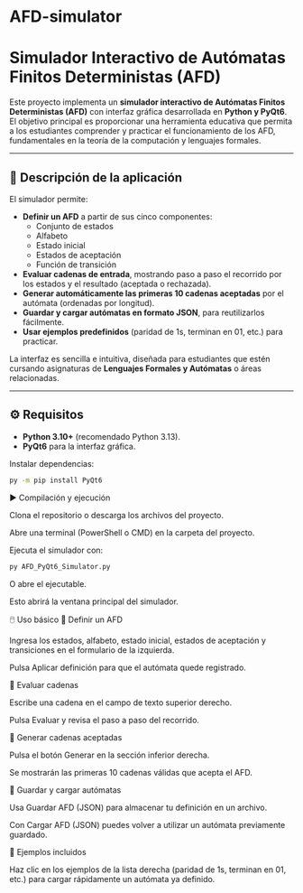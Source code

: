 # AFD-simulator
# Simulador Interactivo de Autómatas Finitos Deterministas (AFD)

Este proyecto implementa un **simulador interactivo de Autómatas Finitos Deterministas (AFD)** con interfaz gráfica desarrollada en **Python y PyQt6**.  
El objetivo principal es proporcionar una herramienta educativa que permita a los estudiantes comprender y practicar el funcionamiento de los AFD, fundamentales en la teoría de la computación y lenguajes formales.

---

## 📖 Descripción de la aplicación

El simulador permite:

- **Definir un AFD** a partir de sus cinco componentes:
  - Conjunto de estados
  - Alfabeto
  - Estado inicial
  - Estados de aceptación
  - Función de transición
- **Evaluar cadenas de entrada**, mostrando paso a paso el recorrido por los estados y el resultado (aceptada o rechazada).
- **Generar automáticamente las primeras 10 cadenas aceptadas** por el autómata (ordenadas por longitud).
- **Guardar y cargar autómatas en formato JSON**, para reutilizarlos fácilmente.
- **Usar ejemplos predefinidos** (paridad de 1s, terminan en 01, etc.) para practicar.

La interfaz es sencilla e intuitiva, diseñada para estudiantes que estén cursando asignaturas de **Lenguajes Formales y Autómatas** o áreas relacionadas.

---

## ⚙️ Requisitos

- **Python 3.10+** (recomendado Python 3.13).
- **PyQt6** para la interfaz gráfica.

Instalar dependencias:
```bash
py -m pip install PyQt6
```
▶️ Compilación y ejecución

Clona el repositorio o descarga los archivos del proyecto.

Abre una terminal (PowerShell o CMD) en la carpeta del proyecto.

Ejecuta el simulador con:
```bash
py AFD_PyQt6_Simulator.py
```
O abre el ejecutable.

Esto abrirá la ventana principal del simulador.

🖱️ Uso básico
🔹 Definir un AFD

Ingresa los estados, alfabeto, estado inicial, estados de aceptación y transiciones en el formulario de la izquierda.

Pulsa Aplicar definición para que el autómata quede registrado.

🔹 Evaluar cadenas

Escribe una cadena en el campo de texto superior derecho.

Pulsa Evaluar y revisa el paso a paso del recorrido.

🔹 Generar cadenas aceptadas

Pulsa el botón Generar en la sección inferior derecha.

Se mostrarán las primeras 10 cadenas válidas que acepta el AFD.

🔹 Guardar y cargar autómatas

Usa Guardar AFD (JSON) para almacenar tu definición en un archivo.

Con Cargar AFD (JSON) puedes volver a utilizar un autómata previamente guardado.

🔹 Ejemplos incluidos

Haz clic en los ejemplos de la lista derecha (paridad de 1s, terminan en 01, etc.) para cargar rápidamente un autómata ya definido.
